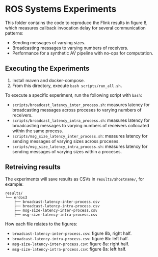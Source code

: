 # ROS Systems Experiments

This folder contains the code to reproduce the Flink results in figure 8,
which measures callback invocation delay for several communication patterns:

- Sending messages of varying sizes.
- Broadcasting messages to varying numbers of receivers.
- Performance for a synthetic AV pipeline with no-ops for computation.

## Executing the Experiments

1. Install maven and docker-compose.
2. From this directory, execute `bash scripts/run_all.sh`.

To execute a specific experiment, run the following script with `bash`:

- `scripts/broadcast_latency_inter_process.sh`: measures latency for
broadcasting messages across proceses to varying numbers of receivers.
- `scripts/broadcast_latency_intra_process.sh`: measures latency for
broadcasting messages to varying numbers of receivers collocated within the same process.
- `scripts/msg_size_latency_inter_process.sh`: measures latency for
sending messages of varying sizes across proceses.
- `scripts/msg_size_latency_intra_process.sh`: measures latency for
sending messages of varying sizes within a proceses.

## Retreiving results

The experiments will save results as CSVs in `results/$hostname/`, for example:
```
results/
└── erdos3
    ├── broadcast-latency-inter-process.csv
    ├── broadcast-latency-intra-process.csv
    ├── msg-size-latency-inter-process.csv
    ├── msg-size-latency-intra-process.csv
```

How each file relates to the figures:
- `broadcast-latency-inter-process.csv`: figure 8b, right half.
- `broadcast-latency-intra-process.csv`: figure 8b: left half.
- `msg-size-latency-inter-process.csv`: figure 8a: right half.
- `msg-size-latency-intra-process.csv`: figure 8a: left half.
